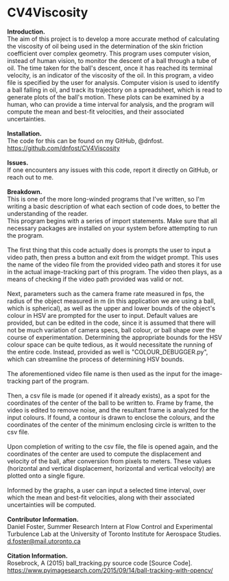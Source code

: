 # CV4Viscosity
**Introduction.<br/>**
The aim of this project is to develop a more accurate method of calculating the viscosity of oil being used in the determination of the skin friction coefficient over complex geometry. This program uses computer vision, instead of human vision, to monitor the descent of a ball through a tube of oil. The time taken for the ball's descent, once it has reached its terminal velocity, is an indicator of the viscosity of the oil. In this program, a video file is specified by the user for analysis. Computer vision is used to identify a ball falling in oil, and track its trajectory on a spreadsheet, which is read to generate plots of the ball's motion. These plots can be examined by a human, who can provide a time interval for analysis, and the program will compute the mean and best-fit velocities, and their associated uncertainties.<br/>
<br/>
**Installation.<br/>**
The code for this can be found on my GitHub, @dnfost. https://github.com/dnfost/CV4Viscosity<br/>
<br/>
**Issues.<br/>**
If one encounters any issues with this code, report it directly on GitHub, or reach out to me. <br/>
<br/>
**Breakdown.<br/>**
This is one of the more long-winded programs that I've written, so I'm writing a basic description of what each section of code does, to better the understanding of the reader. <br/>
This program begins with a series of import statements. Make sure that all necessary packages are installed on your system before attempting to run the program. <br/>
<br/>
The first thing that this code actually does is prompts the user to input a video path, then press a button and exit from the widget prompt. This uses the name of the video file from the provided video path and stores it for use in the actual image-tracking part of this program. The video then plays, as a means of checking if the video path provided was valid or not. <br/>
<br/>
Next, parameters such as the camera frame rate measured in fps, the radius of the object measured in m (in this application we are using a ball, which is spherical), as well as the upper and lower bounds of the object's colour in HSV are prompted for the user to input. Default values are provided, but can be edited in the code, since it is assumed that there will not be much variation of camera specs, ball colour, or ball shape over the course of experimentation. Determining the appropriate bounds for the HSV colour space can be quite tedious, as it would necessitate the running of the entire code. Instead, provided as well is "COLOUR\_DEBUGGER.py", which can streamline the process of determining HSV bounds.<br/>
<br/>
The aforementioned video file name is then used as the input for the image-tracking part of the program. <br/>
<br/>
Then, a csv file is made (or opened if it already exists), as a spot for the coordinates of the center of the ball to be written to. Frame by frame, the video is edited to remove noise, and the resultant frame is analyzed for the input colours. If found, a contour is drawn to enclose the colours, and the coordinates of the center of the minimum enclosing circle is written to the csv file. <br/>
<br/>
Upon completion of writing to the csv file, the file is opened again, and the coordinates of the center are used to compute the displacement and velocity of the ball, after conversion from pixels to meters. These values (horizontal and vertical displacement, horizontal and vertical velocity) are plotted onto a single figure. <br/>
<br/>
Informed by the graphs, a user can input a selected time interval, over which the mean and best-fit velocities, along with their associated uncertainties will be computed. <br/>
<br/>
**Contributor Information.**<br/>
Daniel Foster, Summer Research Intern at Flow Control and Experimental Turbulence Lab at the University of Toronto Institute for Aerospace Studies. d.foster@mail.utoronto.ca <br/>
<br/>
**Citation Information.**<br/>
Rosebrock, A (2015) ball_tracking.py source code [Source Code]. https://www.pyimagesearch.com/2015/09/14/ball-tracking-with-opencv/

